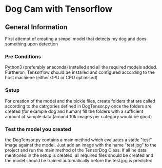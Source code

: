 Dog Cam with Tensorflow
==============

## General Information
First attempt of creating a simpel model that detects my dog and does something upon detection

### Pre Conditions
Python3 (preferably anaconda) installed and all the required models added. Furtheron, Tensorflow should be installed and configured according to the host machiene (either GPU or CPU optimised) 

### Setup
For creation of the model and the pickle files, create folders that are called according to the catrgories defined in DogTensor.py
once the folders are created (for example dog and human) fill the folders with a sufficient amount of sample data (around 10k images per category would be good)

### Test the model you created
the DogTensor.py contains a main method which evaluates a static "test" image against the model. Just add an image with the name "test.jpg" to the project and run the main method of the TensorDog Class. If all he data mentioned in the setup is created, all required files should be created and the model should be trained automatically before the test.jpg is predicted
